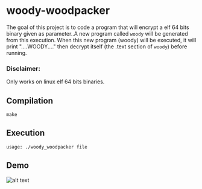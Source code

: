 # woody-woodpacker

The goal of this project is to code a program that will encrypt a elf 64 bits binary given as parameter..A new program called `woody` will be generated from this execution. When this new program (woody) will be executed, it will print "....WOODY...." then decrypt itself (the .text section of `woody`) before running.

### Disclaimer:

Only works on linux elf 64 bits binaries.

## Compilation

```
make
```

## Execution

```
usage: ./woody_woodpacker file
```

## Demo

![alt text](https://github.com/ska42/woody-woodypacker/blob/main/img/demo.png?raw=true)

